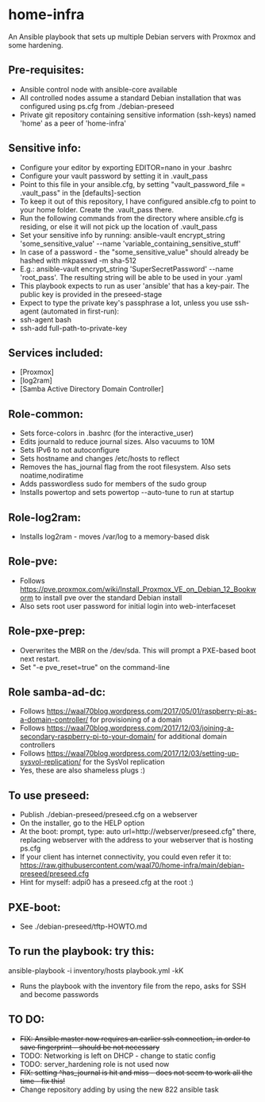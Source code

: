 # home-infra

An Ansible playbook that sets up multiple Debian servers with Proxmox and some hardening.

## Pre-requisites:
* Ansible control node with ansible-core available
* All controlled nodes assume a standard Debian installation that was configured using ps.cfg from ./debian-preseed
* Private git repository containing sensitive information (ssh-keys) named 'home' as a peer of 'home-infra'

## Sensitive info:
* Configure your editor by exporting EDITOR=nano in your .bashrc
* Configure your vault password by setting it in .vault_pass
* Point to this file in your ansible.cfg, by setting "vault_password_file = .vault_pass" in the [defaults]-section
* To keep it out of this repository, I have configured ansible.cfg to point to your home folder. Create the .vault_pass there.
* Run the following commands from the directory where ansible.cfg is residing, or else it will not pick up the location of .vault_pass
* Set your sensitive info by running: ansible-vault encrypt_string 'some_sensitive_value' --name 'variable_containing_sensitive_stuff'
* In case of a password - the "some_sensitive_value" should already be hashed with mkpasswd -m sha-512
* E.g.: ansible-vault encrypt_string 'SuperSecretPassword' --name 'root_pass'. The resulting string will be able to be used in your .yaml 
* This playbook expects to run as user 'ansible' that has a key-pair. The public key is provided in the preseed-stage
* Expect to type the private key's passphrase a lot, unless you use ssh-agent (automated in first-run):
* ssh-agent bash
* ssh-add full-path-to-private-key

## Services included:
* [Proxmox]
* [log2ram]
* [Samba Active Directory Domain Controller]

## Role-common:
* Sets force-colors in .bashrc (for the interactive_user)
* Edits journald to reduce journal sizes. Also vacuums to 10M
* Sets IPv6 to not autoconfigure
* Sets hostname and changes /etc/hosts to reflect
* Removes the has_journal flag from the root filesystem. Also sets noatime,nodiratime
* Adds passwordless sudo for members of the sudo group
* Installs powertop and sets powertop --auto-tune to run at startup

## Role-log2ram:
* Installs log2ram - moves /var/log to a memory-based disk

## Role-pve:
* Follows https://pve.proxmox.com/wiki/Install_Proxmox_VE_on_Debian_12_Bookworm to install pve over the standard Debian install
* Also sets root user password for initial login into web-interfaceset

## Role-pxe-prep:
* Overwrites the MBR on the /dev/sda. This will prompt a PXE-based boot next restart.
* Set "-e pve_reset=true" on the command-line

## Role samba-ad-dc:
* Follows https://waal70blog.wordpress.com/2017/05/01/raspberry-pi-as-a-domain-controller/ for provisioning of a domain
* Follows https://waal70blog.wordpress.com/2017/12/03/joining-a-secondary-raspberry-pi-to-your-domain/ for additional domain controllers
* Follows https://waal70blog.wordpress.com/2017/12/03/setting-up-sysvol-replication/ for the SysVol replication
* Yes, these are also shameless plugs :)

## To use preseed:
* Publish ./debian-preseed/preseed.cfg on a webserver
* On the installer, go to the HELP option
* At the boot: prompt, type: auto url=http://webserver/preseed.cfg" there, replacing webserver with the address to your webserver that is hosting ps.cfg
* If your client has internet connectivity, you could even refer it to: https://raw.githubusercontent.com/waal70/home-infra/main/debian-preseed/preseed.cfg 
* Hint for myself: adpi0 has a preseed.cfg at the root :)

## PXE-boot:
* See ./debian-preseed/tftp-HOWTO.md

## To run the playbook: try this:
ansible-playbook -i inventory/hosts playbook.yml -kK

- Runs the playbook with the inventory file from the repo, asks for SSH and become passwords

## TO DO:
* ~~FIX: Ansible master now requires an earlier ssh connection, in order to save fingerprint - should be not necessary~~
* TODO: Networking is left on DHCP - change to static config
* TODO: server_hardening role is not used now
* ~~FIX: setting ^has_journal is hit and miss - does not seem to work all the time - fix this!~~
* Change repository adding by using the new 822 ansible task
